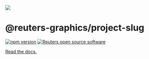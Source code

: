 ![](https://graphics.thomsonreuters.com/style-assets/images/logos/reuters-graphics-logo/svg/graphics-logo-color-dark.svg)

# @reuters-graphics/project-slug

[![npm version](https://badge.fury.io/js/%40reuters-graphics%2Fproject-slug.svg)](https://badge.fury.io/js/%40reuters-graphics%2Fproject-slug) [![Reuters open source software](https://badgen.net/badge/Reuters/open%20source/?color=ff8000)](https://github.com/reuters-graphics/)

[Read the docs.](https://reuters-graphics.github.io/project-slug/)
